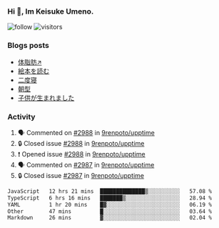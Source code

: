 ### Hi 👋, Im Keisuke Umeno.

<!--
**9renpoto/9renpoto** is a ✨ _special_ ✨ repository because its `README.md` (this file) appears on your GitHub profile.

Here are some ideas to get you started:

- 🔭 I’m currently working on ...
- 🌱 I’m currently learning ...
- 👯 I’m looking to collaborate on ...
- 🤔 I’m looking for help with ...
- 💬 Ask me about ...
- 📫 How to reach me: ...
- 😄 Pronouns: ...
- ⚡ Fun fact: ...
-->

![follow](https://img.shields.io/github/followers/9renpoto?label=Follow&style=social)
![visitors](https://komarev.com/ghpvc/?username=9renpoto&label=Profile%20views&color=0e75b6&style=flat)

### Blogs posts

<!-- BLOG-POST-LIST:START -->
- [体脂肪↗](https://9renpoto.win/entry/2024/08/12/gaining_fat)
- [絵本を読む](https://9renpoto.win/entry/2024/07/26/picture_book)
- [二度寝](https://9renpoto.win/entry/2024/07/18/going_back_to_sleep)
- [朝型](https://9renpoto.win/entry/2024/05/29/im-an-early)
- [子供が生まれました](https://9renpoto.win/entry/2024/04/18/hello-world)
<!-- BLOG-POST-LIST:END -->

### Activity

<!--START_SECTION:activity-->
1. 🗣 Commented on [#2988](https://github.com/9renpoto/upptime/issues/2988#issuecomment-2292862844) in [9renpoto/upptime](https://github.com/9renpoto/upptime)
2. 🔒 Closed issue [#2988](https://github.com/9renpoto/upptime/issues/2988) in [9renpoto/upptime](https://github.com/9renpoto/upptime)
3. ❗ Opened issue [#2988](https://github.com/9renpoto/upptime/issues/2988) in [9renpoto/upptime](https://github.com/9renpoto/upptime)
4. 🗣 Commented on [#2987](https://github.com/9renpoto/upptime/issues/2987#issuecomment-2292812662) in [9renpoto/upptime](https://github.com/9renpoto/upptime)
5. 🔒 Closed issue [#2987](https://github.com/9renpoto/upptime/issues/2987) in [9renpoto/upptime](https://github.com/9renpoto/upptime)
<!--END_SECTION:activity-->

<!--START_SECTION:waka-->

```txt
JavaScript   12 hrs 21 mins  ██████████████▒░░░░░░░░░░   57.08 %
TypeScript   6 hrs 16 mins   ███████▒░░░░░░░░░░░░░░░░░   28.94 %
YAML         1 hr 20 mins    █▓░░░░░░░░░░░░░░░░░░░░░░░   06.19 %
Other        47 mins         █░░░░░░░░░░░░░░░░░░░░░░░░   03.64 %
Markdown     26 mins         ▓░░░░░░░░░░░░░░░░░░░░░░░░   02.04 %
```

<!--END_SECTION:waka-->
